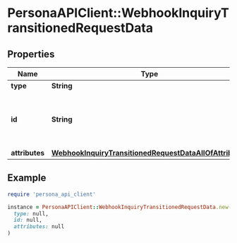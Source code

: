 # PersonaAPIClient::WebhookInquiryTransitionedRequestData

## Properties

| Name | Type | Description | Notes |
| ---- | ---- | ----------- | ----- |
| **type** | **String** | event | [optional] |
| **id** | **String** | Unique identifier for this Event. Starts with &#x60;evt_&#x60;. | [optional] |
| **attributes** | [**WebhookInquiryTransitionedRequestDataAllOfAttributes**](WebhookInquiryTransitionedRequestDataAllOfAttributes.md) |  | [optional] |

## Example

```ruby
require 'persona_api_client'

instance = PersonaAPIClient::WebhookInquiryTransitionedRequestData.new(
  type: null,
  id: null,
  attributes: null
)
```

